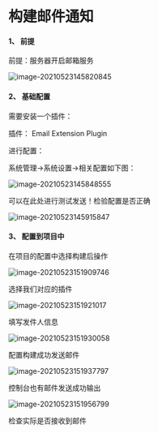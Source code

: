 # 构建邮件通知

#### 1、 前提

前提：服务器开启邮箱服务

![image-20210523145820845](https://gitee.com/c_honghui/picture/raw/master/img/20210523145820.png)

#### 2、 基础配置

需要安装一个插件：

插件： Email Extension Plugin

进行配置：

系统管理->系统设置->相关配置如下图：

![image-20210523145848555](https://gitee.com/c_honghui/picture/raw/master/img/20210523145848.png)

可以在此处进行测试发送！检验配置是否正确

![image-20210523145915847](https://gitee.com/c_honghui/picture/raw/master/img/20210523145915.png)

#### 3、 配置到项目中

在项目的配置中选择构建后操作

![image-20210523151909746](https://gitee.com/c_honghui/picture/raw/master/img/20210523151909.png)

选择我们对应的插件

![image-20210523151921017](https://gitee.com/c_honghui/picture/raw/master/img/20210523151921.png)

填写发件人信息

![image-20210523151930058](https://gitee.com/c_honghui/picture/raw/master/img/20210523151930.png)

配置构建成功发送邮件

![image-20210523151937797](https://gitee.com/c_honghui/picture/raw/master/img/20210523151937.png)

控制台也有邮件发送成功输出

![image-20210523151956799](https://gitee.com/c_honghui/picture/raw/master/img/20210523151956.png)

检查实际是否接收到邮件

